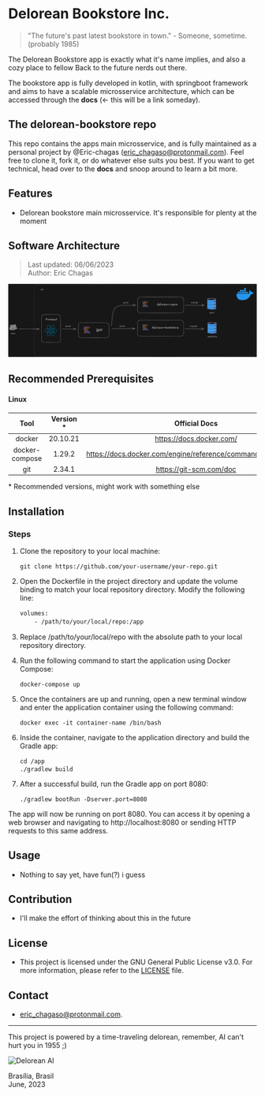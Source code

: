 # Delorean Bookstore Inc.
> "The future's past latest bookstore in town." - Someone, sometime. (probably 1985)

The Delorean Bookstore app is exactly what it's name implies, and also a cozy place to fellow Back to the future nerds out there.

The bookstore app is fully developed in kotlin, with springboot framework and aims to have a scalable microsservice architecture, which can be accessed 
through the **docs** (<- this will be a link someday). 

## The delorean-bookstore repo
This repo contains the apps main microsservice, and is fully maintained as a personal project by @Eric-chagas (eric_chagaso@protonmail.com).
Feel free to clone it, fork it, or do whatever else suits you best. If you want to get technical, head over to the **docs** and snoop around to 
learn a bit more. 

## Features

- Delorean bookstore main microsservice. It's responsible for plenty at the moment

## Software Architecture

> Last updated: 06/06/2023 <br>
> Author: Eric Chagas

![software architecture](delorean-bookstore.architecture.png)

## Recommended Prerequisites

#### Linux 

|      Tool      | Version * |                         Official Docs                         |
| :------------: | :-------: | :-----------------------------------------------------------: |
|     docker     | 20.10.21  |                   https://docs.docker.com/                    |
| docker-compose |  1.29.2   | https://docs.docker.com/engine/reference/commandline/compose/ |
|      git       |  2.34.1   |                    https://git-scm.com/doc                    |

\* Recommended versions, might work with something else

## Installation

### Steps

1. Clone the repository to your local machine:

   ```shell
   git clone https://github.com/your-username/your-repo.git

2. Open the Dockerfile in the project directory and update the volume binding to match your local repository directory. Modify the following line:

    ```dockerfile
    volumes:
        - /path/to/your/local/repo:/app

3. Replace /path/to/your/local/repo with the absolute path to your local repository directory.

4. Run the following command to start the application using Docker Compose:

    ```shell
    docker-compose up

5. Once the containers are up and running, open a new terminal window and enter the application container using the following command:

    ```shell
    docker exec -it container-name /bin/bash

6. Inside the container, navigate to the application directory and build the Gradle app:

    ```shell
    cd /app
    ./gradlew build

7. After a successful build, run the Gradle app on port 8080:

    ```shell
    ./gradlew bootRun -Dserver.port=8080

The app will now be running on port 8080. You can access it by opening a web browser and navigating to http://localhost:8080 or sending HTTP requests to this same address.

## Usage

- Nothing to say yet, have fun(?) i guess

## Contribution

- I'll make the effort of thinking about this in the future

## License

- This project is licensed under the GNU General Public License v3.0. 
For more information, please refer to the [LICENSE](LICENSE) file.

## Contact

- eric_chagaso@protonmail.com.

---


This project is powered by a time-traveling delorean, remember, AI can't hurt you in 1955 ;)

![Delorean AI](/src/main/resources/static/dailorean.jpg)


Brasília, Brasil <br>
June, 2023